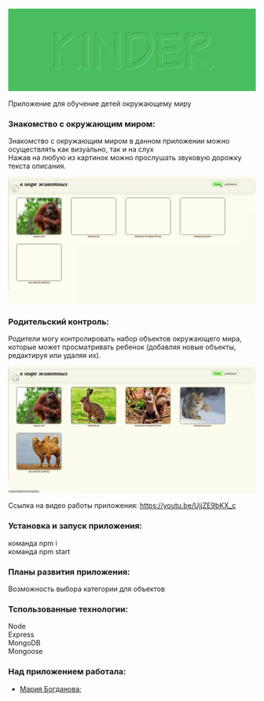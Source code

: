 ![screenshot](readme-assets/logo.gif)


Приложение для обучение детей окружающему миру <br/>

### Знакомство с окружающим миром:
Знакомство с окружающим миром в данном приложении можно осуществлять как визуально, так и на слух <br/>
Нажав на любую из картинок можно прослушать звуковую дорожку текста описания. <br/>

![screenshot](readme-assets/mainChildren.gif)

### Родительский контроль:
Родители могу контролировать набор объектов окружающего мира, которые может просматривать ребенок (добавляя новые объекты, редактируя или удаляя их).

![screenshot](readme-assets/switchEditAdd.gif)

Ссылка на видео работы приложения: https://youtu.be/UjjZE9bKX_c

### Установка и запуск приложения:
команда npm i <br/>
команда npm start

### Планы развития приложения:
Возможность выбора категории для объектов

### Тспользованные технологии:
Node <br/>
Express <br/>
MongoDB <br/>
Mongoose <br/>

### Над приложением работала:

* [Мария Богданова](https://github.com/Mariya-Bogdanova);
